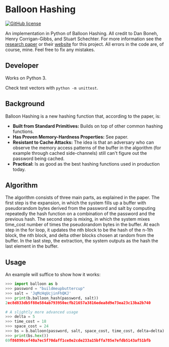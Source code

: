 # Balloon Hashing

[![GitHub license](https://img.shields.io/badge/LICENSE-MIT-GREEN)](LICENSE)

An implementation in Python of Balloon Hashing. All credit to Dan Boneh, Henry Corrigan-Gibbs, and Stuart Schechter. For more information see
the [research paper](https://eprint.iacr.org/2016/027.pdf) or their [website](https://crypto.stanford.edu/balloon/) for this project. All errors in the code are, of course, mine. Feel free to fix any mistakes.

## Developer

Works on Python 3.

Check test vectors with `python -m unittest`.

## Background

Balloon Hashing is a new hashing function that, according to the paper, is:
  * **Built from Standard Primitives:** Builds on top of other common hashing functions.
  * **Has Proven Memory-Hardness Properties:** See paper.
  * **Resistant to Cache Attacks:** The idea is that an adversary who can observe the memory access patterns of the buffer in the algorithm (for example through cached side-channels) still can't figure out the password being cached.
  * **Practical:** Is as good as the best hashing functions used in production today.

## Algorithm
The algorithm consists of three main parts, as explained in the paper. The first step is the expansion, in which the system fills 
up a buffer with pseudorandom bytes derived from the password and salt by computing repeatedly the hash function on a combination 
of the password and the previous hash. The second step is mixing, in which the system mixes time_cost number of times the pseudorandom
bytes in the buffer. At each step in the for loop, it updates the nth block to be the hash of the n-1th block, the nth block, 
and delta other blocks chosen at random from the buffer. In the last step, the extraction, the system outputs as the hash the last 
element in the buffer.


## Usage

An example will suffice to show how it works:

```python
>>> import balloon as b
>>> password = "buildmeupbuttercup"
>>> salt = 'JqMcHqUcjinFhQKJ'
>>> print(b.balloon_hash(password, salt))
2ec8d833db5f88e584ab793950ecfb21657a3816edea8d9e73ea23c13ba2b740

# A slightly more advanced usage
>>> delta = 5
>>> time_cost = 18
>>> space_cost = 24
>>> bs = b.balloon(password, salt, space_cost, time_cost, delta=delta)
>>> print(bs.hex())
69f86890cef40a7ec5f70daff1ce8e2cde233a15bffa785e7efdb5143af51bfb
```